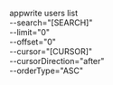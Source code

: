appwrite users list \
        --search="[SEARCH]" \
        --limit="0" \
        --offset="0" \
        --cursor="[CURSOR]" \
        --cursorDirection="after" \
        --orderType="ASC"
